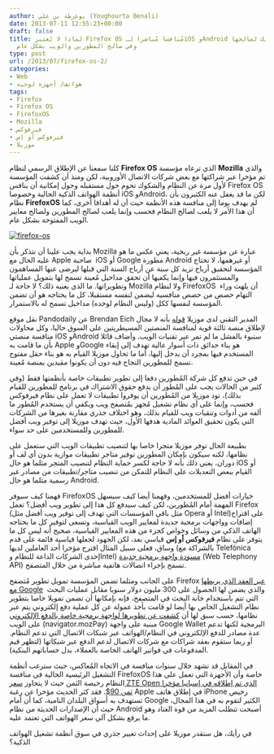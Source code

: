 ```yaml
---
author: يوغرطة بن علي (Youghourta Benali)
date: 2013-07-11 12:55:23+00:00
draft: false
title: لماذا لا يُعتبر Firefox OS مُنافسا مُباشرا لـiOS وAndroid وكيف يلعب ذلك لصالحها
  وفي صالح المطورين والويب بشكل عام
type: post
url: /2013/07/firefox-os-2/
categories:
- Web
- هواتف/ أجهزة لوحية
tags:
- Firefox
- Firefox OS
- FirefoxOS
- Mozilla
- فيرفوكس
- فيرفوكس أو إس
- موزيلا
---
```


كلنا سمعنا عن الإطلاق الرسمي لنظام **Firefox OS** الذي ترعاه مؤسسة **Mozilla** والذي تم مؤخرا عبر شراكتها مع بعض شركات الاتصال الأوروبية، لكن ومنذ أن كشفت المؤسسة لأول مرة عن النظام والشكوك تحوم حول مستقبله وحول إمكانية أن ينافس Firefox OS أنظمة الهواتف الذكية الحالية وخصوصا iOS وAndroid، لكن ما قد يغفل عنه الكثيرون بأن نظام **FirefoxOS** لم يهدف يوما إلى منافسة هذه الأنظمة حيث أن له أهدافا أخرى، كما أن هذا الأمر لا يلعب لصالح النظام فحسب وإنما يلعب لصالح المطورين ولصالح معايير الويب المفتوحة بشكل عام.




[![firefox-os](https://www.it-scoop.com/wp-content/uploads/2013/07/firefox-os.png)
](https://www.it-scoop.com/wp-content/uploads/2013/07/firefox-os.png)




بداية يجب علينا أن نتذكر بأن Mozilla عبارة عن مؤسسة غير ربحية، يعني عكس ما هو عليه الحال مع Apple صاحبة  iOS أو Google مطورة Android أو غيرهمها، لا تحتاج المؤسسة لتحقيق أرباح تزيد كل سنة عن أرباح السنة التي قبلها ليرضى عنها المساهمون  والمستثمرون فيها وإنما يكفيها أن تحقق مداخيل مُعينة تسمح لها بتمويل عملياتها وتطويراتها. ما الذي يعنيه ذلك؟ لا حاجة لـ Mozilla ولا لنظام FirefoxOS  أن يلهث وراء التهام حصص من حصص منافسيه ليضمن لنفسه مستقبلا، كل ما يحتاجه هو أن تضمن المؤسسة لنفسها ككل (وليس النظام لوحده) مداخيل تسمح له بالاستمرار.




نقل موقع Pandodaily عن Brendan Eich المدير التقني لدى موزيلا [قوله](http://pandodaily.com/2013/07/09/firefox-os-cant-compete-with-android-and-ios-and-thats-okay/) بأنه لا مجال لإطلاق منصة ثالثة قوية لمنافسة المنصتين المسيطريتين على السوق حاليا، وكل محاولات منافسة منصتي iOS وAndroid ستبوء بالفشل ما لم تمر عبر تقنيات الويب. وأضاف قائلا بأن ما قامت به Apple وGoogle هو بناء حدائق ذات أسوار عالية تهدف إلى إبقاء المستخدم فيها بمجرد أن يدخل إليها، أما ما تحاول موزيلا القيام به هو بناء حقل مفتوح تسمح للمطورين النجاح فيه دون أن يكونوا مقيدين بمنصة مُعينة.




في حين تدفع كل شركة المُطورين دفعا إلى تطوير تطبيقات خاصة بأنظمتها فقط (وفي كثير من الحالات يجب على المُطور أن يدفع حقوق الاشتراك في برنامج للمطورين للقيام بذلك)، تود موزيلا من المُطورين أن يوفروا تطبيقات لا تعمل على نظام فيرفوكس فحسب، وإنما على أي نظام تشغيل مُجهز بمُتصفح ويب ويكفي أن يستخدم المُطور ما ألفه من أدوات وتنقيات ويب للقيام بذلك، وهو اختلاف جذري مقارنة بغيرها من الشركات التي يكون تحقيق العوائد المادية هدفها الأول، حيث تهدف موزيلا إلى توفير ويب أفضل للمطورين وللمستخدمين على حد سواء.




بطبيعة الحال توفر موزيلا متجرا خاصا بها لتنصيب تطبيقات الويب التي ستعمل على نظامها، لكنه سيكون بإمكان المطورين توفير متاجر تطبيقات موازية بدون أي لف أو دوران، يعني ذلك بأنه لا حاجة لكسر حماية النظام لتنصيب المتجر مثلما هو حال iOS أو القيام ببعض التعديلات على النظام للتمكن من تنصيب متاجر/تطبيقات من مصادر غير رسمية مثلما هو حال Android.




فهمنا كيف سيوفر FirefoxOS خيارات أفضل للمستخدمين، وفهمنا أيضا كيف سيسهل المهمة أمام المُطورين، لكن كيف سيدفع كل هذا إلى تطوير ويب أفضل؟<!-- more --> تعمل Firefox (مثل باقي المؤسسات التي تهدف إلى توفير ويب أفضل مثل Opera أو Intel)على اقتراح إضافات وواجهات برمجية جديدة لمعايير الويب القياسية، وتسعى لتوفير كل ما يحتاجه الهاتف الذكي من وسائل وخواص كجزء من هذه المعايير القياسية، صحيح أنه ليس كل ما يتوفر على نظام **فيرفوكس أو إس** قياسي بعد، لكن الجهود لجعلها قياسية قائمة على قدم وساق، فعلى سبيل المثال اقترح مؤخرا أحد العاملين لديها (بالشراكة مع Telefónica إحدى الشركات الداعة للنظام وIntel) [مسودة واجهة برمجية جديدة](http://www.w3.org/TR/2013/WD-telephony-20130620/) (Web Telephony API) تسمح بإجراء اتصالات هاتفية مباشرة من خلال المتصفح.




على الجانب ومثلما تضمن المؤسسة تمويل تطوير مُتصفح Firefox [عبر العقد الذي يربطها مع Google](https://www.it-scoop.com/2011/12/google-mozilla-search-deal-2/)  والذي يضمن لها الحصول على 300 مليون دولار سنويا مقابل عمليات البحث التي تتم باستخدام خانة البحث في المتصفح، فإنه بإمكانها أن تضمن تمويلا خاصا بتطوير نظام التشغيل الخاص بها أيضا لو قامت بأخذ عمولة عن كل عملية دفع إلكتروني يتم عبر نظامها، حسب سبق لها أن [كشفت عن تطويرها لواجهة برمجية خاصة بالدفع الإلكتروني](http://www.theverge.com/2013/4/7/4192454/mozilla-announces-web-payment-mechanism-to-debut-on-firefox-os/in/3795157) على الويب (navigator.mozPay) مبنية على واجهة Google Wallet البرمجية لكنها تدعم عدة مصادر للدفع الإلكتروني في النظام/الهواتف عبر شبكات الاتصال التي تدعم النظام. أو ربما ستقوم بعقد شراكات مع شركات الاتصال لدعم الدفع عبر شبكاتها (لتظهر قيم المدفوعات في فواتير الهاتف الخاصة بالعملاء، بدل حساباتهم البنكية).




في المقابل قد نشهد خلال سنوات منافسة في الاتجاه المُعاكس، حيث سترغب أنظمة التشغيل الرئيسية الحالية في منافسة FirefoxOS خاصة وأن الأجهزة التي تعمل على هذا النظام رخيصة الثمن حيث لا يتجاوز [سعر ZTE Open الذي تم إطلاقه في إسبانيا مؤخرا ثمن 90$](http://www.technobuffalo.com/2013/07/09/firefox-os-smartphone-zte-open-on-sale/). فقد كثر الحديث مؤخرا عن رغبة Apple في إطلاق هاتف iPhone رخيص تستهدف به أسواق البلدان النامية، كما أن أمام Google الكثير لتقوم به في هذا المجال، حيث أن الإصدارات الحديثة من نظام Android أصبحت تتطلب المزيد من قوة العتاد وهو ما يرفع بشكل آلي سعر الهواتف التي تعتمد عليه.




في رأيك، هل ستقدر موزيلا على إحداث تغيير جذري في سوق أنظمة تشغيل الهواتف الذكية؟
